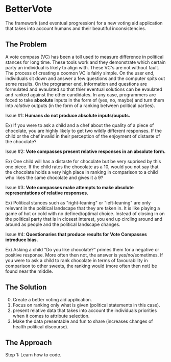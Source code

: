 # BetterVote
The framework (and eventual progression) for a new voting aid application that takes into account humans and their beautiful inconsistencies. 

## **The Problem**

A vote compass (VC) has been a toll used to measure difference in political stances for long time. These tools work and they demonstrate which certain party an individual is likely to align with. These VC's are not without fault. The process of creating a coomon VC is fairly simple. On the user end, individuals sit down and answer a few questions and the computer spits out some results. On the programer end, information and questions are formulated and evaulated so that thier eventual solutions can be evaulated and ranked against the other candidates. In any case, programmers are foced to take **absolute** inputs in the form of (yes, no, maybe) and turn them into _relative_ outputs (in the form of a ranking between political parties).

Issue #1: **Humans do not produce absolute inputs/ouputs.**

Ex) If you were to ask a child and a chef about the quality of a piece of chocolate, you are highly likely to get two wildly different responses. If the child or the chef invalid in their perception of the enjoyment of distaste of the chocolate?


Issue #2: **Vote compasses present relative responses in an absolute form.**

Ex) One child will has a distaste for chocolate but be very suprised by this one piece. If the child rates the chocolate as a 10, would you not say that the chocolate holds a very high place in ranking in comparison to a child who likes the same chocolate and gives it a 9?


Issue #3: **Vote compasses make attempts to make absolute representations of relative responses.**

Ex) Political stances such as "right-leaning" or "left-leaning" are only relevant in the political landscape that they are taken in. It is like playing a game of hot or cold with no defined/optimal choice. Instead of closing in on the political party that is in closest interest, you end up circling around and around as people and the political landscape changes.

Issue #4: **Questionaries that produce results for Vote Compasses introduce bias.**

Ex) Asking a child "Do you like chocolate?" primes them for a negative or positive response. More often then not, the answer is yes/no/sometimes. If you were to ask a child to rank chocolate in terms of favourability in comparison to other sweets, the ranking would (more often then not) be found near the middle.


## **The Solution**
0. Create a better voting aid application.
1. Focus on ranking only what is given (political statements in this case).
2. present relative data that takes into account the individuals priorities when it comes to attribute selection.
3. Make the data presentable and fun to share (increases changes of health political discourse).

## **The Approach**
Step 1: Learn how to code.
